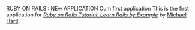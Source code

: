 RUBY ON RAILS : NEw APPLICATION Cum first application 
This is the first application for
[*Ruby on Rails Tutorial: Learn Rails by Example*](http://railstutorial.org/)
by [Michael Hartl](http://michaelhartl.com/).
